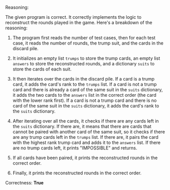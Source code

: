 Reasoning:

The given program is correct. It correctly implements the logic to reconstruct the rounds played in the game. Here's a breakdown of the reasoning:

1. The program first reads the number of test cases, then for each test case, it reads the number of rounds, the trump suit, and the cards in the discard pile.

2. It initializes an empty list `trumps` to store the trump cards, an empty list `answers` to store the reconstructed rounds, and a dictionary `suits` to store the cards of each suit.

3. It then iterates over the cards in the discard pile. If a card is a trump card, it adds the card's rank to the `trumps` list. If a card is not a trump card and there is already a card of the same suit in the `suits` dictionary, it adds the two cards to the `answers` list in the correct order (the card with the lower rank first). If a card is not a trump card and there is no card of the same suit in the `suits` dictionary, it adds the card's rank to the `suits` dictionary.

4. After iterating over all the cards, it checks if there are any cards left in the `suits` dictionary. If there are, it means that there are cards that cannot be paired with another card of the same suit, so it checks if there are any trump cards left in the `trumps` list. If there are, it pairs the card with the highest rank trump card and adds it to the `answers` list. If there are no trump cards left, it prints "IMPOSSIBLE" and returns.

5. If all cards have been paired, it prints the reconstructed rounds in the correct order.

6. Finally, it prints the reconstructed rounds in the correct order.

Correctness: **True**